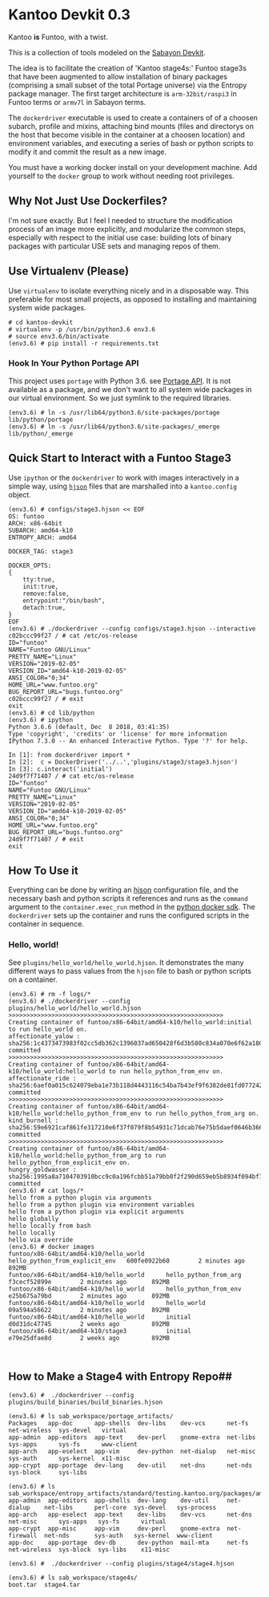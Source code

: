 # Kantoo Devkit 0.3 #

Kantoo **is** Funtoo, with a twist.

This is a collection of tools modeled on the [Sabayon Devkit](https://github.com/Sabayon/devkit).

The idea is to facilitate the creation of 'Kantoo stage4s:' Funtoo stage3s that have been augmented to allow installation of binary packages (comprising a small subset of the total Portage universe) via the Entropy package manager. The first target architecture is `arm-32bit/raspi3` in Funtoo terms or `armv7l` in Sabayon terms.

The `dockerdriver` executable is used to create a containers of of a choosen subarch, profile and mixins, attaching bind mounts (files and directorys on the host that become visible in the container at a choosen location) and environment variables, and executing a series of bash or python scripts to modify it and commit the result as a new image.

You must have a working docker install on your development machine. Add yourself to the `docker` group to work without needing root privileges.  

## Why Not Just Use Dockerfiles? ##

I'm not sure exactly. But I feel I needed to structure the modification process of an image more explicitly, and modularize the common steps, especially with respect to the initial use case: building lots of binary packages with particular USE sets and managing repos of them.

## Use Virtualenv (Please) ##

Use `virtualenv` to isolate everything nicely and in a disposable way. This preferable for most small projects, as opposed to installing and maintaining system wide packages.

```commandline
# cd kantoo-devkit
# virtualenv -p /usr/bin/python3.6 env3.6
# source env3.6/bin/activate
(env3.6) # pip install -r requirements.txt
```

### Hook In Your Python Portage API ###
This project uses `portage` with Python 3.6. see [Portage API](https://www.funtoo.org/Portage_API). It is not available as a package, and we don't want to all system wide packages in our virtual environment. So we just symlink to the required libraries.

```commandline
(env3.6) # ln -s /usr/lib64/python3.6/site-packages/portage lib/python/portage
(env3.6) # ln -s /usr/lib64/python3.6/site-packages/_emerge lib/python/_emerge

```
## Quick Start to Interact with a Funtoo Stage3 ##

Use `ipython` or the `dockerdriver` to work with images interactively in a simple way, using [`hjson`](hjson.org) files that are marshalled into a `kantoo.config` object.


```commandline
(env3.6) # configs/stage3.hjson << EOF
OS: funtoo
ARCH: x86-64bit
SUBARCH: amd64-k10
ENTROPY_ARCH: amd64

DOCKER_TAG: stage3

DOCKER_OPTS:
{
    tty:true,
    init:true,
    remove:false,
    entrypoint:"/bin/bash",
    detach:true,
}
EOF
(env3.6) # ./dockerdriver --config configs/stage3.hjson --interactive
c02bccc99f27 / # cat /etc/os-release 
ID="funtoo"
NAME="Funtoo GNU/Linux"
PRETTY_NAME="Linux"
VERSION="2019-02-05"
VERSION_ID="amd64-k10-2019-02-05"
ANSI_COLOR="0;34"
HOME_URL="www.funtoo.org"
BUG_REPORT_URL="bugs.funtoo.org"
c02bccc99f27 / # exit
exit
(env3.6) # cd lib/python
(env3.6) # ipython
Python 3.6.6 (default, Dec  8 2018, 03:41:35) 
Type 'copyright', 'credits' or 'license' for more information
IPython 7.3.0 -- An enhanced Interactive Python. Type '?' for help.

In [1]: from dockerdriver import * 
In [2]:  c = DockerDriver('../..','plugins/stage3/stage3.hjson')
In [3]: c.interact('initial') 
24d9f7f71407 / # cat etc/os-release
ID="funtoo"
NAME="Funtoo GNU/Linux"
PRETTY_NAME="Linux"
VERSION="2019-02-05"
VERSION_ID="amd64-k10-2019-02-05"
ANSI_COLOR="0;34"
HOME_URL="www.funtoo.org"
BUG_REPORT_URL="bugs.funtoo.org"
24d9f7f71407 / # exit
exit
```

## How To Use it ##

Everything can be done by writing an [hjson](hjson.org) configuration file, and the necessary bash and python scripts it references and runs as the `command` argument to the `container.exec_run` method in the [python docker sdk](https://docker-py.readthedocs.io/en/stable/index.html). The `dockerdriver` sets up the container and runs the configured scripts in the container in sequence.

### Hello, world! ###
See `plugins/hello_world/hello_world.hjson`. It demonstrates the many different ways to pass values from the `hjson` file to bash or python scripts on a container.

```commandline
(env3.6) # rm -f logs/*
(env3.6) # ./dockerdriver --config plugins/hello_world/hello_world.hjson
>>>>>>>>>>>>>>>>>>>>>>>>>>>>>>>>>>>>>>>>>>>>>>>>>>>>>>>>>>>>
Creating container of funtoo/x86-64bit/amd64-k10/hello_world:initial to run hello_world on.
affectionate_yalow : sha256:1c4373473983f02cc5db362c1396037ad650428f6d3b580c834a070e6f62a180 committed
>>>>>>>>>>>>>>>>>>>>>>>>>>>>>>>>>>>>>>>>>>>>>>>>>>>>>>>>>>>>
Creating container of funtoo/x86-64bit/amd64-k10/hello_world:hello_world to run hello_python_from_env on.
affectionate_ride : sha256:6aef0a015c624079eba1e73b118d4443116c54ba7b43ef9f6382de81fd077242 committed
>>>>>>>>>>>>>>>>>>>>>>>>>>>>>>>>>>>>>>>>>>>>>>>>>>>>>>>>>>>>
Creating container of funtoo/x86-64bit/amd64-k10/hello_world:hello_python_from_env to run hello_python_from_arg on.
kind_burnell : sha256:59e6921caf861fe317210e6f37f079f8b54931c71dcab76e75b5daef0646b366 committed
>>>>>>>>>>>>>>>>>>>>>>>>>>>>>>>>>>>>>>>>>>>>>>>>>>>>>>>>>>>>
Creating container of funtoo/x86-64bit/amd64-k10/hello_world:hello_python_from_arg to run hello_python_from_explicit_env on.
hungry_goldwasser : sha256:1995a8a7104703910bcc9c0a196fcbb51a79bb0f2f290d659eb5b8934f094bf7 committed
(env3.6) # cat logs/*
hello from a python plugin via arguments
hello from a python plugin via environment variables
hello from a python plugin via explicit arguments
hello globally
hello locally from bash
hello locally
hello via override
(env3.6) # docker images
funtoo/x86-64bit/amd64-k10/hello_world      hello_python_from_explicit_env   600fe0922b60        2 minutes ago       892MB
funtoo/x86-64bit/amd64-k10/hello_world      hello_python_from_arg            f3cecf52899e        2 minutes ago       892MB
funtoo/x86-64bit/amd64-k10/hello_world      hello_python_from_env            e25b675a79bd        2 minutes ago       892MB
funtoo/x86-64bit/amd64-k10/hello_world      hello_world                      09a594a56622        2 minutes ago       892MB
funtoo/x86-64bit/amd64-k10/hello_world      initial                          d0d31dc47745        2 weeks ago         892MB
funtoo/x86-64bit/amd64-k10/stage3           initial                          e79e25dfae8d        2 weeks ago         892MB
 


```

## How to Make a Stage4 with Entropy Repo##

```commandline
(env3.6) #  ./dockerdriver --config plugins/build_binaries/build_binaries.hjson
```

```commandline
(env3.6) # ls sab_workspace/portage_artifacts/
Packages   app-doc      app-shells  dev-libs    dev-vcs      net-fs    net-wireless  sys-devel   virtual
app-admin  app-editors  app-text    dev-perl    gnome-extra  net-libs  sys-apps      sys-fs      www-client
app-arch   app-eselect  app-vim     dev-python  net-dialup   net-misc  sys-auth      sys-kernel  x11-misc
app-crypt  app-portage  dev-lang    dev-util    net-dns      net-nds   sys-block     sys-libs
```

```commandline
(env3.6) # ls sab_workspace/entropy_artifacts/standard/testing.kantoo.org/packages/amd64/5
app-admin  app-editors  app-shells  dev-lang    dev-util     net-dialup    net-libs      perl-core  sys-devel   sys-process
app-arch   app-eselect  app-text    dev-libs    dev-vcs      net-dns       net-misc      sys-apps   sys-fs      virtual
app-crypt  app-misc     app-vim     dev-perl    gnome-extra  net-firewall  net-nds       sys-auth   sys-kernel  www-client
app-doc    app-portage  dev-db      dev-python  mail-mta     net-fs        net-wireless  sys-block  sys-libs    x11-misc
```

```commandline
(env3.6) #  ./dockerdriver --config plugins/stage4/stage4.hjson
```

```commandline
(env3.6) # ls sab_workspace/stage4s/
boot.tar  stage4.tar
```


